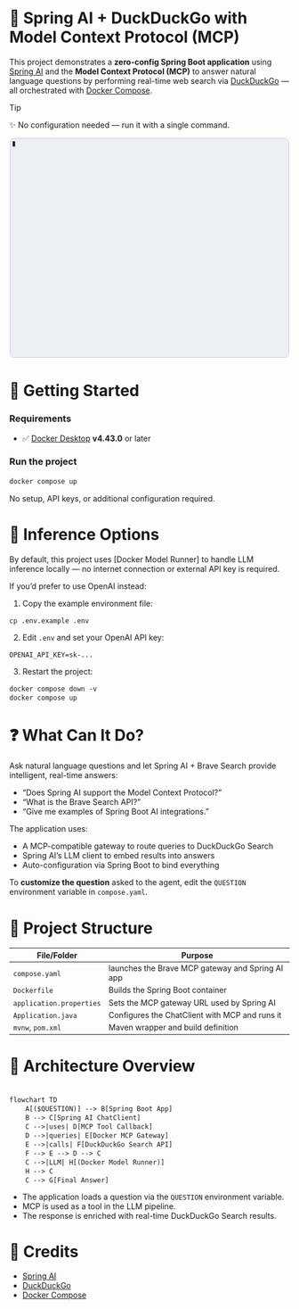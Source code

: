 # 🧠 Spring AI + DuckDuckGo with Model Context Protocol (MCP)

This project demonstrates a **zero-config Spring Boot application** using [Spring AI] and the **Model Context Protocol (MCP)** to answer natural language questions by performing real-time web search via [DuckDuckGo] — all orchestrated with [Docker Compose].

> [!Tip]
> ✨ No configuration needed — run it with a single command.

<p align="center">
  <img src="demo.gif"
       alt="Spring AI DuckDuckGo Search Demo"
       width="500"
       style="border: 1px solid #ccc; border-radius: 8px;" />
</p>


# 🚀 Getting Started

### Requirements

- ✅ [Docker Desktop] **v4.43.0** or later

### Run the project

```sh
docker compose up
```

No setup, API keys, or additional configuration required.

# 🧠 Inference Options

By default, this project uses [Docker Model Runner] to handle LLM inference locally — no internet connection or external API key is required.

If you’d prefer to use OpenAI instead:

1. Copy the example environment file:

```sh
cp .env.example .env
```

2. Edit `.env` and set your OpenAI API key:

```
OPENAI_API_KEY=sk-...
```

3. Restart the project:

```
docker compose down -v
docker compose up
```

# ❓ What Can It Do?

Ask natural language questions and let Spring AI + Brave Search provide intelligent, real-time answers:

- “Does Spring AI support the Model Context Protocol?”
- “What is the Brave Search API?”
- “Give me examples of Spring Boot AI integrations.”

The application uses:
- A MCP-compatible gateway to route queries to DuckDuckGo Search
- Spring AI’s LLM client to embed results into answers
- Auto-configuration via Spring Boot to bind everything

To **customize the question** asked to the agent, edit the `QUESTION` environment variable in `compose.yaml`.

# 🧱 Project Structure

| **File/Folder**          | **Purpose**                                      |
| ------------------------ | ------------------------------------------------ |
| `compose.yaml`           | launches the Brave MCP gateway and Spring AI app |
| `Dockerfile`             | Builds the Spring Boot container                 |
| `application.properties` | Sets the MCP gateway URL used by Spring AI       |
| `Application.java`       | Configures the ChatClient with MCP and runs it   |
| `mvnw`, `pom.xml`        | Maven wrapper and build definition               |

# 🔧 Architecture Overview

```mermaid

flowchart TD
    A[($QUESTION)] --> B[Spring Boot App]
    B --> C[Spring AI ChatClient]
    C -->|uses| D[MCP Tool Callback]
    D -->|queries| E[Docker MCP Gateway]
    E -->|calls| F[DuckDuckGo Search API]
    F --> E --> D --> C
    C -->|LLM| H[(Docker Model Runner)]
    H --> C
    C --> G[Final Answer]

```

- The application loads a question via the `QUESTION` environment variable.
- MCP is used as a tool in the LLM pipeline.
- The response is enriched with real-time DuckDuckGo Search results.

# 📎 Credits

- [Spring AI]
- [DuckDuckGo]
- [Docker Compose]

[DuckDuckGo]: https://duckduckgo.com
[Spring AI]: https://github.com/spring-projects/spring-ai
[Docker Compose]: https://docs.docker.com/compose/
[Docker Desktop]: https://www.docker.com/products/docker-desktop/
